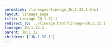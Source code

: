 ```yaml
---
permalink: /lineages/lineage_JN.1.32.1.html
layout: lineage_page
title: Lineage JN.1.32.1
redirect_to: ../lineage.html?lineage=JN.1.32.1
lineage: JN.1.32.1
parent: JN.1.32
children: ['JN.1.32.1']
---
```

